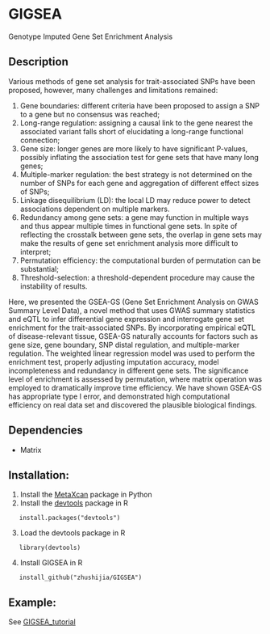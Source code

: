 # GIGSEA
Genotype Imputed Gene Set Enrichment Analysis

## Description
Various methods of gene set analysis for trait-associated SNPs have been proposed, however, many challenges and limitations remained: 
1. Gene boundaries: different criteria have been proposed to assign a SNP to a gene but no consensus was reached; 
2. Long-range regulation: assigning a causal link to the gene nearest the associated variant falls short of elucidating a long-range functional connection; 
3. Gene size: longer genes are more likely to have significant P-values, possibly inflating the association test for gene sets that have many long genes; 
4. Multiple-marker regulation: the best strategy is not determined on the number of SNPs for each gene and aggregation of different effect sizes of SNPs; 
5. Linkage disequilibrium (LD): the local LD may reduce power to detect associations dependent on multiple markers. 
6. Redundancy among gene sets: a gene may function in multiple ways and thus appear multiple times in functional gene sets. In spite of reflecting the crosstalk between gene sets, the overlap in gene sets may make the results of gene set enrichment analysis more difficult to interpret; 
7. Permutation efficiency: the computational burden of permutation can be substantial; 
8. Threshold-selection: a threshold-dependent procedure may cause the instability of results. 

Here, we presented the GSEA-GS (Gene Set Enrichment Analysis on GWAS Summary Level Data), a novel method that uses GWAS summary statistics and eQTL to infer differential gene expression and interrogate gene set enrichment for the trait-associated SNPs. By incorporating empirical eQTL of disease-relevant tissue, GSEA-GS naturally accounts for factors such as gene size, gene boundary, SNP distal regulation, and multiple-marker regulation. The weighted linear regression model was used to perform the enrichment test, properly adjusting imputation accuracy, model incompleteness and redundancy in different gene sets. The significance level of enrichment is assessed by permutation, where matrix operation was employed to dramatically improve time efficiency. We have shown GSEA-GS has appropriate type I error, and demonstrated high computational efficiency on real data set and discovered the plausible biological findings. 


## Dependencies
-  Matrix

## Installation:
1. Install the [MetaXcan](https://github.com/hakyimlab/MetaXcan) package in Python
2. Install the [devtools](https://github.com/hadley/devtools) package in R
```
   install.packages("devtools")
```
3. Load the devtools package in R
```
   library(devtools) 
```
4. Install GIGSEA in R
```
   install_github("zhushijia/GIGSEA")
```

## Example:
  See [GIGSEA_tutorial](https://github.com/zhushijia/GIGSEA/blob/master/vignettes/GIGSEA_tutorial.Rmd)

